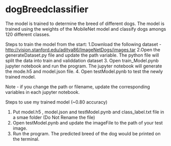 # dogBreedclassifier
The model is trained to determine the breed of different dogs. The model is trained using the weights of the MobileNet model and classify dogs amongs 120 different classes.

Steps to train the model from the start:
1.Download the following dataset - http://vision.stanford.edu/aditya86/ImageNetDogs/images.tar
2.Open the generateDataset.py file and update the path variable. The python file will split the data into train and validdation dataset
3. Open train_Model.pynb jupyter notebook and run the program. The jupyter notebook will generate the mode.h5 and model.json file.
4. Open testModel.pynb to test the newly trained model.

Note - if you change the path or filename, update the corresponding variables in each jupyter notebook.

Steps to use my trained model (~0.80 accuracy)
1. Put model.h5 , model.json and testModel.pynb and class_label.txt file in a smae folder (Do Not Rename the file)
2. Open testModel.pynb and update the imageFile to the path of your test image.
3. Run the program. The predicted breed of the dog would be printed on the terminal.
